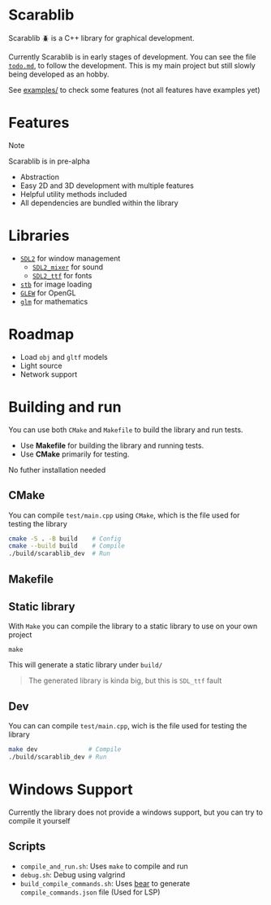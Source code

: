 # Scarablib
Scarablib 🪲 is a C++ library for graphical development.

Currently Scarablib is in early stages of development. You can see the file [`todo.md`](doc/todo.md), to follow the development. This is my main project but still slowly being developed as an hobby.

See [examples/](examples/) to check some features (not all features have examples yet)

# Features
> [!NOTE]
> Scarablib is in pre-alpha

- Abstraction
- Easy 2D and 3D development with multiple features
- Helpful utility methods included
- All dependencies are bundled within the library

# Libraries
- [`SDL2`](https://www.libsdl.org/) for window management
	+ [`SDL2_mixer`](https://www.libsdl.org/projects/mixer/) for sound
	+ [`SDL2_ttf`](https://wiki.libsdl.org/SDL2_ttf/FrontPage) for fonts
- [`stb`](https://github.com/nothings/stb/tree/master) for image loading
- [`GLEW`](https://glew.sourceforge.net/) for OpenGL
- [`glm`](https://github.com/g-truc/glm) for mathematics
<!-- - [`ENet`](https://github.com/zpl-c/enet) (fork) for networking -->

# Roadmap
- Load `obj` and `gltf` models
- Light source
- Network support

<!--
# Example

![example.gif](medias/example.gif)

```cpp
// Draw 3D shapes
scene3d.draw_all({
	&cube1,
	// center, angle, radius
	&cube2.set_position(vecutil::orbitate_y(cube1.get_position(), rotation, 2.0f))
});

// Draw 2D shapes
// Draw font
scene2d.draw_shape(
	msgothic.set_text("FPS: " + std::to_string(window.fps()))
);

// Aim
scene2d.draw_shape(rectangle);

// Update rotation
rotation += rotation_speed;
if(rotation >= 360.0f) {
	rotation = 0.0f; // Keep the angle within 0-360 degrees
}
```


-->

# Building and run
You can use both `CMake` and `Makefile` to build the library and run tests.
- Use **Makefile** for building the library and running tests.
- Use **CMake** primarily for testing.

No futher installation needed

## CMake
You can compile `test/main.cpp` using `CMake`, which is the file used for testing the library
```sh
cmake -S . -B build    # Config
cmake --build build    # Compile
./build/scarablib_dev  # Run
```

## Makefile
## Static library
With `Make` you can compile the library to a static library to use on your own project
```
make
```

This will generate a static library under `build/`

>The generated library is kinda big, but this is `SDL_ttf` fault

## Dev
You can can compile `test/main.cpp`, wich is the file used for testing the library
```sh
make dev              # Compile
./build/scarablib_dev # Run
```

# Windows Support
Currently the library does not provide a windows support, but you can try to compile it yourself

## Scripts
- `compile_and_run.sh`: Uses `make` to compile and run
- `debug.sh`: Debug using valgrind
- `build_compile_commands.sh`: Uses [bear](https://github.com/rizsotto/Bear) to generate `compile_commands.json` file (Used for LSP)


<!-- # Inspirations -->
<!-- gunslinger -->
<!-- rayllib -->
